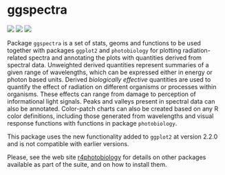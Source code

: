 # ggspectra #

[![](http://www.r-pkg.org/badges/version/ggspectra)](https://cran.r-project.org/package=ggspectra) [![](http://cranlogs.r-pkg.org/badges/ggspectra)](https://cran.r-project.org/package=ggspectra) [![](http://cranlogs.r-pkg.org/badges/grand-total/ggspectra)](https://cran.r-project.org/package=ggspectra)

Package `ggspectra` is a set of stats, geoms and functions to be used together with packages `ggplot2` and `photobiology` for plotting radiation-related spectra and annotating the plots with quantities derived from spectral data. Unweighted derived quantities represent summaries of a given range of wavelengths, which can be expressed either in energy or photon based units. Derived _biologically effective_ quantities are used to quantify the effect of radiation on different organisms or processes within organisms. These effects can range from damage to perception of informational light signals. Peaks and valleys present in spectral data can also be annotated. Color-patch charts can also be created based on any R color definitions, including those generated from wavelengths and visual response functions with functions in package `photobiology`.

This package uses the new functionality added to `ggplot2` at version 2.2.0 and is not compatible with earlier versions.

Please, see the web site [r4photobiology](http://www.r4photobiology.info) for details on other packages available as part of the suite, and on how to install them.
